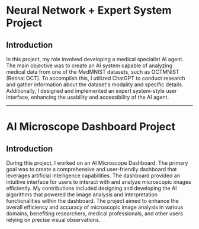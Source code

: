 # Neural Network + Expert System Project

## Introduction
In this project, my role involved developing a medical specialist AI agent. The main objective was to create an AI system capable of analyzing medical data from one of the MedMNIST datasets, such as OCTMNIST (Retinal OCT). To accomplish this, I utilized ChatGPT to conduct research and gather information about the dataset's modality and specific details. Additionally, I designed and implemented an expert system-style user interface, enhancing the usability and accessibility of the AI agent.

---

# AI Microscope Dashboard Project

## Introduction
During this project, I worked on an AI Microscope Dashboard. The primary goal was to create a comprehensive and user-friendly dashboard that leverages artificial intelligence capabilities. The dashboard provided an intuitive interface for users to interact with and analyze microscopic images efficiently. My contributions included designing and developing the AI algorithms that powered the image analysis and interpretation functionalities within the dashboard. The project aimed to enhance the overall efficiency and accuracy of microscopic image analysis in various domains, benefiting researchers, medical professionals, and other users relying on precise visual observations.

